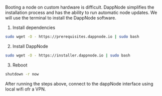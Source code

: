 Booting a node on custom hardware is difficult. DappNode simplifies the installation process and has the ability to run automatic node updates. We will use the terminal to install the DappNode software.

1. Install dependencies
```bash
sudo wget -O - https://prerequisites.dappnode.io | sudo bash
```

2. Install DappNode

```bash
sudo wget -O - https://installer.dappnode.io | sudo bash
```

3. Reboot

```bash
shutdown -r now
```

After running the steps above, connect to the dappNode interface using local wifi ofr a VPN.
